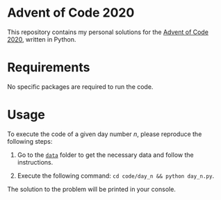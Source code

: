 # Advent of Code 2020

This repository contains my personal solutions for the [Advent of Code 2020](https://adventofcode.com/2020), written in Python. 

# Requirements

No specific packages are required to run the code.

# Usage

To execute the code of a given day number *n*, please reproduce the following steps:

1. Go to the [`data`](https://github.com/luca-serra/advent-of-code-2k20/tree/main/data) folder to get the necessary data and follow the instructions.

2. Execute the following command: `cd code/day_n && python day_n.py`.

The solution to the problem will be printed in your console.
